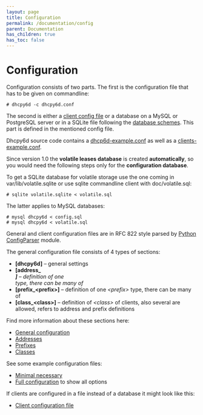 ```yaml
---
layout: page
title: Configuration
permalink: /documentation/config
parent: Documentation
has_children: true
has_toc: false
---
```


# Configuration

Configuration consists of two parts. The first is the configuration file that has to be given on commandline:

```terminal
# dhcpy6d -c dhcpy6d.conf
```

The second is either a [client config file](/documentation/config/client) or a database on a MySQL or PostgreSQL server or in a SQLite file following the [database schemes](/documentation/sql). This part is defined in the mentioned config file.

Dhcpy6d source code contains a [dhcp6d-example.conf](https://github.com/HenriWahl/dhcpy6d/blob/master/doc/dhcpy6d-example.conf) as well as a [clients-example.conf](https://github.com/HenriWahl/dhcpy6d/blob/master/doc/clients-example.conf).

Since version 1.0 the **volatile leases database** is created **automatically**, so you would need the following steps only for the **configuration database**.

To get a SQLite database for volatile storage use the one coming in var/lib/volatile.sqlite or use sqlite commandline client with doc/volatile.sql:

```terminal
# sqlite volatile.sqlite < volatile.sql
```

The latter applies to MySQL databases:

```terminal
# mysql dhcpy6d < config.sql
# mysql dhcpy6d < volatile.sql
```

General and client configuration files are in RFC 822 style parsed by [Python ConfigParser](http://docs.python.org/3/library/configparser.html) module.

The general configuration file consists of 4 types of sections:

- **[dhcpy6d]** – general settings
- **[address_<address>]** – definition of one _<address>_ type, there can be many of
- **[prefix_\<prefix>]** – definition of one _\<prefix>_ type, there can be many of
- **[class_\<class>]** – definition of _\<class>_ of clients, also several are allowed, refers to address and prefix definitions

Find more information about these sections here:

- [General configuration](/documentation/config/general)
- [Addresses](/documentation/config/addresses)
- [Prefixes](/documentation/config/prefixes)
- [Classes](/documentation/config/classes)

See some example configuration files:

- [Minimal necessary](/documentation/config/minimal)
- [Full configuration](/documentation/config/full) to show all options

If clients are configured in a file instead of a database it might look like this:

- [Client configuration file](/documentation/config/clients)
